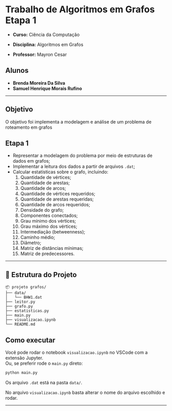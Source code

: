 # Trabalho de Algoritmos em Grafos Etapa 1

- **Curso:** Ciência da Computação

- **Disciplina:** Algoritmos em Grafos

- **Professor:** Mayron Cesar 

## Alunos
- **Brenda Moreira Da Silva**
- **Samuel Henrique Morais Rufino**

---

##  Objetivo
O objetivo foi implementa a modelagem e análise de um problema de roteamento em grafos

## Etapa 1

- Representar a modelagem do problema por meio de estruturas de dados em grafos;
- Implementar a leitura dos dados a partir de arquivos `.dat`;
- Calcular estatísticas sobre o grafo, incluindo:
  1. Quantidade de vértices;
  2. Quantidade de arestas;
  3. Quantidade de arcos;
  4. Quantidade de vértices requeridos;
  5. Quantidade de arestas requeridas;
  6. Quantidade de arcos requeridos;
  7. Densidade do grafo;
  8. Componentes conectados;
  9. Grau mínimo dos vértices;
  10. Grau máximo dos vértices;
  11. Intermediação (betweenness);
  12. Caminho médio;
  13. Diâmetro;
  14. Matriz de distâncias mínimas;
  15. Matriz de predecessores.

---

## 📁 Estrutura do Projeto

```
📦 projeto grafos/
├── data/
│   └── BHW1.dat                 
├── leitor.py                    
├── grafo.py                     
├── estatisticas.py              
├── main.py                      
├── visualizacao.ipynb          
└── README.md                    
```

## Como executar

Você pode rodar o notebook `visualizacao.ipynb` no VSCode com a extensão Jupyter.  
Ou, se preferir rode o `main.py` direto:

```bash
python main.py
```

 Os arquivo `.dat` está na pasta `data/`.

 No arquivo `visualizacao.ipynb` basta alterar o nome do arquivo escolhido e rodar. 

---
